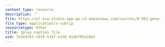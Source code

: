 ```yaml
---
content_type: resource
description: ''
file: https://ol-ocw-studio-app-qa.s3.amazonaws.com/courses/8-962-general-relativity-spring-2020/7e3e9263c6f8534fa336814b705e16b1_gnWKpHUj11w.vtt
file_type: application/x-subrip
resourcetype: Other
title: 3play caption file
uid: 7e3e9263-c6f8-534f-a336-814b705e16b1
---
```

